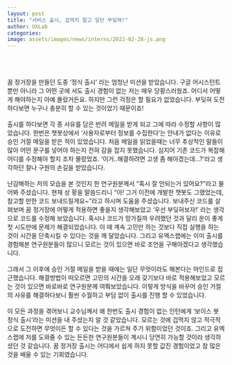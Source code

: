 ```yaml
---
layout: post
title: "서비스 출시, 겁먹지 말고 일단 부딪혀!"
author: UXLab
categories:
image: assets/images/news/interns/2022-02-28-js.png
---
```


<br><br><br>
꿈 정거장을 만들던 도중 ‘정식 출시’ 라는 엄청난 미션을 받았습니다. 구글 어시스턴트 뿐만 아니라 그 어떤 곳에 서도 출시 경험이 없는 저는 매우 당황스러웠죠. 어디서 어떻게 해야하는지 아예 몰랐거든요. 하지만 그런 걱정은 할 필요가 없었습니다. 부딪혀 도전하다보면 누구나 충분히 할 수 있는 것이었기 때문이죠!
<br><br>
출시를 하다보면 각 종 사유를 담은 반려 메일을 받게 되고 그에 따라 수정할 사항이 많았습니다. 한번은 챗봇상에서 ‘사용자로부터 정보를 수집한다’는 안내가 없다는 이유로 승인 거절 메일을 받은 적이 있었습니다. 처음 메일을 읽었을때는 너무 추상적인 말들이 많아 어떤 문구를 넣어야 하는지 전혀 감을 잡지 못했습니다. 심지어 기존 코드가 복잡해 어디를 수정해야 할지 조차 몰랐었죠. ‘이거..해결하려면 고생 좀 해야겠는데...?’라고 생각하던 찰나 구원의 손길을 받았습니다.
<br><br>
난감해하는 저의 모습을 본 것인지 한 연구원분께서 “혹시 잘 안되는거 있어요?”라고 물어봐 주셨습니다. 현재 상 황을 말씀드리니 “아! 그거 이전에 개발한 챗봇도 그랬었는데, 참고할 만한 코드 보내드릴게요~”라고 하시며 도움을 주셨습니다. 보내주신 코드를 살펴보며 꿈 정거장에 어떻게 적용하면 좋을지 생각해보았고 ‘우선 부딪혀보자!’ 라는 생각으로 코드를 수정해 보았습니다. 혹시나 코드가 망가질까 우려했던 것과 달리 운이 좋게 첫 시도만에 문제가 해결되었습니다. 이 때 계속 고민만 하는 것보다 직접 실행을 하는 것이 시간을 단축시킬 수 있다는 것을 깨 달았습니다. 그리고 유엑스랩에는 이미 출시를 경험해본 연구원분들이 많으니 모르는 것이 있으면 바로 조언을 구해야겠다고 생각했습니다.
<br><br>
그래서 그 이후에 승인 거절 메일을 받을 때에는 일단 무엇이라도 해본다는 마인드로 접근했습니다. 해결방법이 떠오르면 고민의 시간을 오래 갖기보다 바로 적용해보았고 모르는 것이 있으면 바로바로 연구원분께 여쭤보았습니다. 이렇게 방식을 바꾸어 승인 거절의 사유를 해결하다보니 훨씬 수월하고 부담 없이 출시를 진행 할 수 있었습니다.
<br><br>
이 모든 과정을 겪어보니 교수님께서 왜 한번도 출시 경험이 없는 인턴에게 ‘보이스 봇 정식 출시’라는 미션을 내 주셨는지 알 것 같았습니다. 모르는 것에 겁먹지 않고 적극적으로 도전하면 무엇이든 할 수 있다는 것을 가르쳐 주기 위함이었던 것이죠. 그리고 유엑스랩에 저를 도와줄 수 있는 든든한 연구원분들이 계시니 당연히 가능할 것이라 생각하셨던 것 같습니다. 꿈 정거장 출시는 어디에서 쉽게 하지 못할 값진 경험이었고 참 많은 것을 배울 수 있는 기회였습니다.
